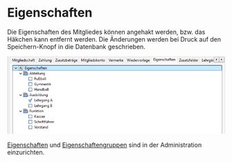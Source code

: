 # Eigenschaften

Die Eigenschaften des Mitgliedes können angehakt werden, bzw. das Häkchen kann entfernt werden. Die Änderungen werden bei Druck auf den Speichern-Knopf in die Datenbank geschrieben.

![](../../../v3.1.x/mitglieder/content/img/EigenschaftenTab.png)

[Eigenschaften](../../administration/mitglieder/eigenschaften.md) und [Eigenschaftengruppen](../../administration/mitglieder/eigenschaften-gruppen.md) sind in der Administration einzurichten.
